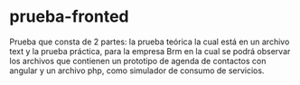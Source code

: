 # prueba-fronted
Prueba que consta de 2 partes: la prueba teórica la cual está en un archivo text y la prueba práctica, para la empresa Brm en la cual se podrá observar los archivos que contienen un prototipo de agenda de contactos con angular y un archivo php, como simulador de consumo 
de servicios.

